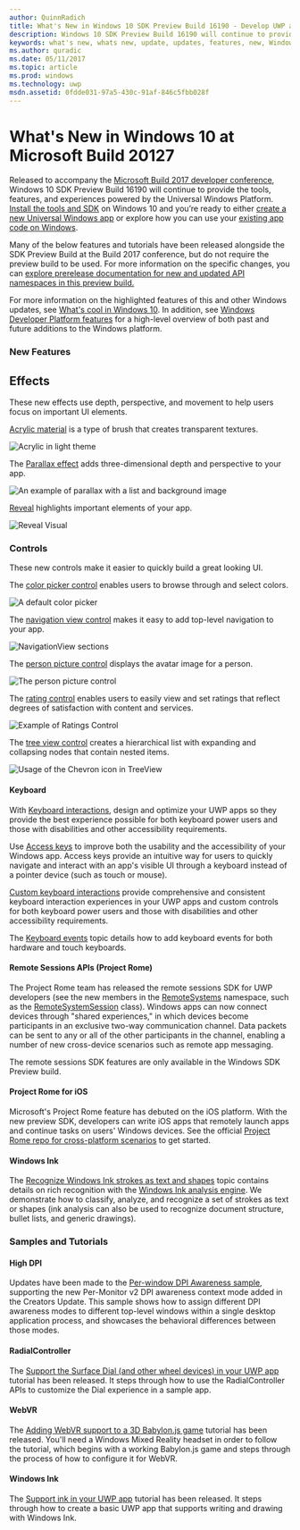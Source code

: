 ```yaml
---
author: QuinnRadich
title: What's New in Windows 10 SDK Preview Build 16190 - Develop UWP apps
description: Windows 10 SDK Preview Build 16190 will continue to provide the tools, features, and experiences powered by the Universal Windows Platform.
keywords: what's new, whats new, update, updates, features, new, Windows 10, Build, conference, insider, flight, newest, 16190
ms.author: quradic
ms.date: 05/11/2017
ms.topic: article
ms.prod: windows
ms.technology: uwp
msdn.assetid: 0fdde031-97a5-430c-91af-846c5fbb028f
---
```


# What's New in Windows 10 at Microsoft Build 20127

Released to accompany the [Microsoft Build 2017 developer conference](https://developer.microsoft.com/windows/projects/events/build/2017?ocid=wdgbld17_intreferral_devcenterhp_null_null_devcenter_hppost&utm_campaign=wdgbld17&utm_medium=internalreferral&utm_source=devcenterhp&utm_content=devcenter_hppost), Windows 10 SDK Preview Build 16190 will continue to provide the tools, features, and experiences powered by the Universal Windows Platform. [Install the tools and SDK](http://go.microsoft.com/fwlink/?LinkId=821431) on Windows 10 and you’re ready to either [create a new Universal Windows app](https://msdn.microsoft.com/library/windows/apps/bg124288) or explore how you can use your [existing app code on Windows](https://msdn.microsoft.com/library/windows/apps/mt238321).

Many of the below features and tutorials have been released alongside the SDK Preview Build at the Build 2017 conference, but do not require the preview build to be used. For more information on the specific changes, you can [explore prerelease documentation for new and updated API namespaces in this preview build.](windows-10-build-16190-api-diff.md)

For more information on the highlighted features of this and other Windows updates, see [What's cool in Windows 10](http://go.microsoft.com/fwlink/?LinkId=823181). In addition, see [Windows Developer Platform features](https://developer.microsoft.com/windows/platform/features) for a high-level overview of both past and future additions to the Windows platform.

### New Features

## Effects

These new effects use depth, perspective, and movement to help users focus on important UI elements.

[Acrylic material](../style/acrylic.md) is a type of brush that creates transparent textures. 

![Acrylic in light theme](../style/images/Acrylic_DarkTheme_Base.png)

The [Parallax effect](../style/parallax.md) adds three-dimensional depth and perspective to your app.

![An example of parallax with a list and background image](../style/images/_Parallax_v2.gif)

[Reveal](../style/reveal.md) highlights important elements of your app. 

![Reveal Visual](../style/images/Nav_Reveal_Animation.gif)


### Controls

These new controls make it easier to quickly build a great looking UI. 

The [color picker control](../controls-and-patterns/color-picker.md) enables users to browse through and select colors.  

![A default color picker](../controls-and-patterns/images/color-picker-default.png)

The [navigation view control](../controls-and-patterns/navigationview.md) makes it easy to add top-level navigation to your app.  

![NavigationView sections](../controls-and-patterns/images/navview_sections.png)

The [person picture control](../controls-and-patterns/person-picture.md) displays the avatar image for a person.

![The person picture control](../controls-and-patterns/images/person-picture/person-picture_hero.png)

The [rating control](../controls-and-patterns/rating.md) enables users to easily view and set ratings that reflect degrees of satisfaction with content and services.

![Example of Ratings Control](../controls-and-patterns/images/rating_rs2_doc_ratings_intro.png)

The [tree view control](../controls-and-patterns/tree-view.md) creates a hierarchical list with expanding and collapsing nodes that contain nested items.

![Usage of the Chevron icon in TreeView](../controls-and-patterns/images/treeview_chevron.png)
 

#### Keyboard

With [Keyboard interactions](https://docs.microsoft.com/en-us/windows/uwp/input-and-devices/keyboard-interactions), design and optimize your UWP apps so they provide the best experience possible for both keyboard power users and those with disabilities and other accessibility requirements.

Use [Access keys](https://docs.microsoft.com/en-us/windows/uwp/input-and-devices/access-keys) to improve both the usability and the accessibility of your Windows app. Access keys provide an intuitive way for users to quickly navigate and interact with an app's visible UI through a keyboard instead of a pointer device (such as touch or mouse).

[Custom keyboard interactions](https://docs.microsoft.com/en-us/windows/uwp/input-and-devices/custom-keyboard-interactions) provide comprehensive and consistent keyboard interaction experiences in your UWP apps and custom controls for both keyboard power users and those with disabilities and other accessibility requirements.

The [Keyboard events](https://docs.microsoft.com/en-us/windows/uwp/input-and-devices/keyboard-events) topic details how to add keyboard events for both hardware and touch keyboards.

#### Remote Sessions APIs (Project Rome)

The Project Rome team has released the remote sessions SDK for UWP developers (see the new members in the [RemoteSystems](https://docs.microsoft.com/en-us/uwp/api/windows.system.remotesystems) namespace, such as the [RemoteSystemSession](https://docs.microsoft.com/en-us/uwp/api/windows.system.remotesystems.remotesystemsession) class). Windows apps can now connect devices through "shared experiences," in which devices become participants in an exclusive two-way communication channel. Data packets can be sent to any or all of the other participants in the channel, enabling a number of new cross-device scenarios such as remote app messaging.

The remote sessions SDK features are only available in the Windows SDK Preview build.

#### Project Rome for iOS
Microsoft's Project Rome feature has debuted on the iOS platform. With the new preview SDK, developers can write iOS apps that remotely launch apps and continue tasks on users' Windows devices. See the official [Project Rome repo for cross-platform scenarios](https://github.com/Microsoft/project-rome) to get started.

#### Windows Ink

The [Recognize Windows Ink strokes as text and shapes](https://docs.microsoft.com/en-us/windows/uwp/input-and-devices/convert-ink-to-text) topic contains details on rich recognition with the [Windows Ink analysis engine](https://docs.microsoft.com/en-us/uwp/api/windows.ui.input.inking.analysis). We demonstrate how to classify, analyze, and recognize a set of strokes as text or shapes (ink analysis can also be used to recognize document structure, bullet lists, and generic drawings).

### Samples and Tutorials

#### High DPI

Updates have been made to the [Per-window DPI Awareness sample](https://github.com/Microsoft/Windows-classic-samples/tree/master/Samples/DPIAwarenessPerWindow), supporting the new Per-Monitor v2 DPI awareness context mode added in the Creators Update. This sample shows how to assign different DPI awareness modes to different top-level windows within a single desktop application process, and showcases the behavioral differences between those modes.

#### RadialController

The [Support the Surface Dial (and other wheel devices) in your UWP app](https://docs.microsoft.com/en-us/windows/uwp/get-started/radialcontroller-walkthrough) tutorial has been released. It steps through how to use the RadialController APIs to customize the Dial experience in a sample app.

#### WebVR

The [Adding WebVR support to a 3D Babylon.js game](https://docs.microsoft.com/en-us/windows/uwp/get-started/adding-webvr-to-a-babylonjs-game) tutorial has been released. You'll need a Windows Mixed Reality headset in order to follow the tutorial, which begins with a working Babylon.js game and steps through the process of how to configure it for WebVR.

#### Windows Ink

The [Support ink in your UWP app](https://docs.microsoft.com/en-us/windows/uwp/get-started/ink-walkthrough) tutorial has been released. It steps through how to create a basic UWP app that supports writing and drawing with Windows Ink.